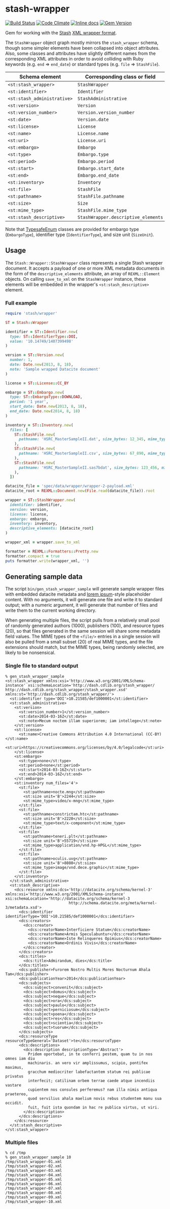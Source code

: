 # stash-wrapper

[![Build Status](https://travis-ci.org/CDLUC3/stash-wrapper.svg?branch=master)](https://travis-ci.org/CDLUC3/stash-wrapper)
[![Code Climate](https://codeclimate.com/github/CDLUC3/stash-wrapper.svg)](https://codeclimate.com/github/CDLUC3/stash-wrapper)
[![Inline docs](http://inch-ci.org/github/CDLUC3/stash-wrapper.svg)](http://inch-ci.org/github/CDLUC3/stash-wrapper)
[![Gem Version](https://img.shields.io/gem/v/stash-wrapper.svg)](https://github.com/CDLUC3/stash-wrapper/releases)

Gem for working with the [Stash](https://github.com/CDLUC3/stash)
[XML wrapper format](https://dash.cdlib.org/stash_wrapper/stash_wrapper.xsd).

The `StashWrapper` object graph mostly mirrors the `stash_wrapper` schema, though some
simpler elements have been collapsed into object attributes. Also, some classes and
attributes have slightly different names from the corresponding XML attributes in order
to avoid colliding with Ruby keywords (e.g. `end` &rArr; `end_date`) or standard types
(e.g. `file` &rArr; `StashFile`).

| Schema element | Corresponding class or field | Attribute type |
| -------------- | ------------------- | ---- |
| `<st:stash_wrapper>` | `StashWrapper` | |
| `<st:identifier>` | `Identifier` | |
| `<st:stash_administrative>` | `StashAdministrative` | |
| `<st:version>` | `Version` | |
| `<st:version_number>` | `Version.version_number` | `Integer` |
| `<st:date>` | `Version.date` | `Date` | |
| `<st:license>` | `License` | |
| `<st:name>` | `License.name` | `String` |
| `<st:uri>` | `License.uri` | `URI` |
| `<st:embargo>` | `Embargo` | |
| `<st:type>` | `Embargo.type` | `EmbargoType` |
| `<st:period>` | `Embargo.period` | `String` |
| `<st:start>` | `Embargo.start_date` | `Date` |
| `<st:end>` | `Embargo.end_date` | `Date` |
| `<st:inventory>` | `Inventory` | |
| `<st:file>` | `StashFile` | |
| `<st:pathname>` | `StashFile.pathname` | `String` |
| `<st:size>` | `Size` | |
| `<st:mime_type>` | `StashFile.mime_type` | `MIME::Type` |
| `<st:stash_descriptive>` | `StashWrapper.descriptive_elements` | `Array<REXML::Element>` |

Note that [TypesafeEnum](https://github.com/dmolesUC3/typesafe_enum) classes are provided
for embargo type (`EmbargoType`), identifier type (`IdentifierType`), and size unit
(`SizeUnit`).

## Usage

The `Stash::Wrapper::StashWrapper` class represents a single Stash wrapper document.
It accepts a payload of one or more XML metadata documents in the form of the
`descriptive_elements` attribute, an array of `REXML::Element` objects. On calling
`save_to_xml` on the `StashWrapper` instance, these elements will be embedded in the
wrapper's `<st:stash_descriptive>` element.

### Full example

```ruby
require 'stash/wrapper'

ST = Stash::Wrapper

identifier = ST::Identifier.new(
  type: ST::IdentifierType::DOI,
  value: '10.14749/1407399498'
)

version = ST::Version.new(
  number: 1,
  date: Date.new(2013, 8, 18),
  note: 'Sample wrapped Datacite document'
)

license = ST::License::CC_BY

embargo = ST::Embargo.new(
  type: ST::EmbargoType::DOWNLOAD,
  period: '1 year',
  start_date: Date.new(2013, 8, 18),
  end_date: Date.new(2014, 8, 18)
)

inventory = ST::Inventory.new(
  files: [
    ST::StashFile.new(
      pathname: 'HSRC_MasterSampleII.dat', size_bytes: 12_345, mime_type: 'text/plain'
    ),
    ST::StashFile.new(
      pathname: 'HSRC_MasterSampleII.csv', size_bytes: 67_890, mime_type: 'text/csv'
    ),
    ST::StashFile.new(
      pathname: 'HSRC_MasterSampleII.sas7bdat', size_bytes: 123_456, mime_type: 'application/x-sas-data'
    ),
  ])

datacite_file = 'spec/data/wrapper/wrapper-2-payload.xml'
datacite_root = REXML::Document.new(File.read(datacite_file)).root

wrapper = ST::StashWrapper.new(
  identifier: identifier,
  version: version,
  license: license,
  embargo: embargo,
  inventory: inventory,
  descriptive_elements: [datacite_root]
)

wrapper_xml = wrapper.save_to_xml

formatter = REXML::Formatters::Pretty.new
formatter.compact = true
puts formatter.write(wrapper_xml, '')
```

## Generating sample data

The script `bin/gen_stash_wrapper_sample` will generate sample wrapper files with embedded
datacite metadata and [lorem ipsum](https://en.wikipedia.org/wiki/Lorem_ipsum)-style
placeholder content. With no arguments, it will generate one file and write it to standard
output; with a numeric argument, it will generate that number of files and write them to the
current working directory.

When generating multiple files, the script pulls from a relatively small pool of randomly
generated authors (1000), publishers (100), and resource types (20), so that files generated
in the same session will share some metadata field values. The MIME types of the `<file/>`
entries in a single session will also be pulled from a small subset (20) of real MIME types,
and the file extensions should match, but the MIME types, being randomly selected, are likely
to be nonsensical.

### Single file to standard output
```
% gen_stash_wrapper_sample
<st:stash_wrapper xmlns:xsi='http://www.w3.org/2001/XMLSchema-instance' xsi:schemaLocation='http://dash.cdlib.org/stash_wrapper/ http://dash.cdlib.org/stash_wrapper/stash_wrapper.xsd' xmlns:st='http://dash.cdlib.org/stash_wrapper/'>
  <st:identifier type='DOI'>10.21585/def1000001</st:identifier>
  <st:stash_administrative>
    <st:version>
      <st:version_number>1</st:version_number>
      <st:date>2014-03-16Z</st:date>
      <st:note>Mecum noctem illam superiorem; iam intellege</st:note>
    </st:version>
    <st:license>
      <st:name>Creative Commons Attribution 4.0 International (CC-BY)</st:name>
      <st:uri>https://creativecommons.org/licenses/by/4.0/legalcode</st:uri>
    </st:license>
    <st:embargo>
      <st:type>none</st:type>
      <st:period>none</st:period>
      <st:start>2014-03-16Z</st:start>
      <st:end>2014-03-16Z</st:end>
    </st:embargo>
    <st:inventory num_files='4'>
      <st:file>
        <st:pathname>nocte.mng</st:pathname>
        <st:size unit='B'>2244</st:size>
        <st:mime_type>video/x-mng</st:mime_type>
      </st:file>
      <st:file>
        <st:pathname>constrictam.htc</st:pathname>
        <st:size unit='B'>2228</st:size>
        <st:mime_type>text/x-component</st:mime_type>
      </st:file>
      <st:file>
        <st:pathname>teneri.plt</st:pathname>
        <st:size unit='B'>55719</st:size>
        <st:mime_type>application/vnd.hp-HPGL</st:mime_type>
      </st:file>
      <st:file>
        <st:pathname>oculis.uvg</st:pathname>
        <st:size unit='B'>8080</st:size>
        <st:mime_type>image/vnd.dece.graphic</st:mime_type>
      </st:file>
    </st:inventory>
  </st:stash_administrative>
  <st:stash_descriptive>
    <dcs:resource xmlns:dcs='http://datacite.org/schema/kernel-3' xmlns:xsi='http://www.w3.org/2001/XMLSchema-instance' xsi:schemaLocation='http://datacite.org/schema/kernel-3
                            http://schema.datacite.org/meta/kernel-3/metadata.xsd'>
      <dcs:identifier identifierType='DOI'>10.21585/def1000001</dcs:identifier>
      <dcs:creators>
        <dcs:creator>
          <dcs:creatorName>Interficiere Statum</dcs:creatorName>
          <dcs:creatorName>Armis Speculabuntur</dcs:creatorName>
          <dcs:creatorName>Iste Relinqueres Opimius</dcs:creatorName>
          <dcs:creatorName>Ordinis Vivis</dcs:creatorName>
        </dcs:creator>
      </dcs:creators>
      <dcs:titles>
        <dcs:title>Admirandum, dies</dcs:title>
      </dcs:titles>
      <dcs:publisher>Furorem Nostro Multis Mores Nocturnum Ahala Tam</dcs:publisher>
      <dcs:publicationYear>2014</dcs:publicationYear>
      <dcs:subjects>
        <dcs:subject>convenit</dcs:subject>
        <dcs:subject>domus</dcs:subject>
        <dcs:subject>neque</dcs:subject>
        <dcs:subject>ora</dcs:subject>
        <dcs:subject>paulo</dcs:subject>
        <dcs:subject>perniciosum</dcs:subject>
        <dcs:subject>poena</dcs:subject>
        <dcs:subject>res</dcs:subject>
        <dcs:subject>scientia</dcs:subject>
        <dcs:subject>tuorum</dcs:subject>
      </dcs:subjects>
      <dcs:resourceType resourceTypeGeneral='Dataset'>te</dcs:resourceType>
      <dcs:descriptions>
        <dcs:description descriptionType='Abstract'>
          Pridem oportebat, in te conferri pestem, quam tu in nos omnes iam diu
          machinaris. an vero vir amplissumus, scipio, pontifex maximus,
          gracchum mediocriter labefactantem statum rei publicae privatus
          interfecit; catilinam orbem terrae caede atque incendiis vastare
          cupientem nos consules perferemus? nam illa nimis antiqua praetereo,
          quod servilius ahala maelium novis rebus studentem manu sua occidit.
          fuit, fuit ista quondam in hac re publica virtus, ut viri.
        </dcs:description>
      </dcs:descriptions>
    </dcs:resource>
  </st:stash_descriptive>
</st:stash_wrapper>
```

### Multiple files
```
% cd /tmp
% gen_stash_wrapper_sample 10
/tmp/stash_wrapper-01.xml
/tmp/stash_wrapper-02.xml
/tmp/stash_wrapper-03.xml
/tmp/stash_wrapper-04.xml
/tmp/stash_wrapper-05.xml
/tmp/stash_wrapper-06.xml
/tmp/stash_wrapper-07.xml
/tmp/stash_wrapper-08.xml
/tmp/stash_wrapper-09.xml
/tmp/stash_wrapper-10.xml
```
